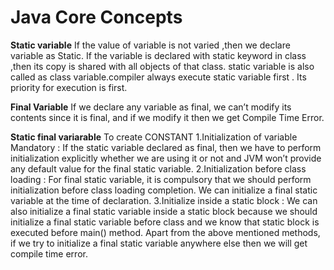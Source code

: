Java Core Concepts
=====



**Static variable**
If the value of variable is not varied ,then we declare variable as Static.
If the variable is declared with static keyword in class ,then its copy is shared with all objects of that class.
static variable is also called as class variable.compiler always execute static variable first . Its priority for execution is first.

**Final Variable**
If we declare any variable as final, we can’t modify its contents since it is final, and if we modify it then we get Compile Time Error.

**Static final variarable**
To create CONSTANT 
1.Initialization of variable Mandatory : If the static variable declared as final, then we have to perform initialization explicitly whether we are using it or not and JVM won’t provide any default value for the final static variable.
2.Initialization before class loading : For final static variable, it is compulsory that we should perform initialization before class loading completion. We can initialize a final static variable at the time of declaration.
3.Initialize inside a static block : We can also initialize a final static variable inside a static block because we should initialize a final static variable before class and we know that static block is executed before main() method.
          Apart from the above mentioned methods, if we try to initialize a final static variable anywhere else then we will get compile time error.



